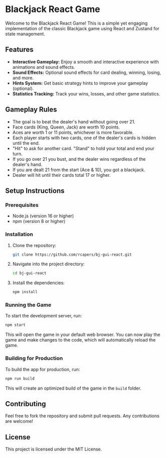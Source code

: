 # Blackjack React Game

Welcome to the Blackjack React Game! This is a simple yet engaging implementation of the classic Blackjack game using React and Zustand for state management.

## Features
- **Interactive Gameplay:** Enjoy a smooth and interactive experience with animations and sound effects.
- **Sound Effects:** Optional sound effects for card dealing, winning, losing, and more.
- **Hints System:** Get basic strategy hints to improve your gameplay (optional).
- **Statistics Tracking:** Track your wins, losses, and other game statistics.

## Gameplay Rules
- The goal is to beat the dealer's hand without going over 21.
- Face cards (King, Queen, Jack) are worth 10 points.
- Aces are worth 1 or 11 points, whichever is more favorable.
- Each player starts with two cards, one of the dealer's cards is hidden until the end.
- "Hit" to ask for another card. "Stand" to hold your total and end your turn.
- If you go over 21 you bust, and the dealer wins regardless of the dealer's hand.
- If you are dealt 21 from the start (Ace & 10), you got a blackjack.
- Dealer will hit until their cards total 17 or higher.

## Setup Instructions

### Prerequisites
- Node.js (version 16 or higher)
- npm (version 8 or higher)

### Installation
1. Clone the repository:
   ```bash
   git clone https://github.com/rcapers/bj-gui-react.git
   ```
2. Navigate into the project directory:
   ```bash
   cd bj-gui-react
   ```
3. Install the dependencies:
   ```bash
   npm install
   ```

### Running the Game
To start the development server, run:
```bash
npm start
```
This will open the game in your default web browser. You can now play the game and make changes to the code, which will automatically reload the game.

### Building for Production
To build the app for production, run:
```bash
npm run build
```
This will create an optimized build of the game in the `build` folder.

## Contributing
Feel free to fork the repository and submit pull requests. Any contributions are welcome!

## License
This project is licensed under the MIT License.
